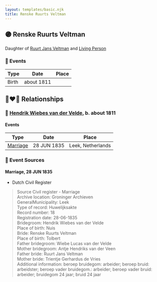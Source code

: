 ```yaml
---
layout: templates/basic.njk
title: Renske Ruurts Veltman
---
```

## 🟣 Renske Ruurts Veltman

Daughter of [Ruurt Jans Veltman](/people/5/53462276) and [Living Person](/people/5/5258118)

### 📆 Events

Type | Date | Place
------ | ------ | ------
Birth | about 1811 |

## 👩‍❤️‍👨 Relationships

### 🔵 [Hendrik Wiebes van der Velde](/people/8/85128347), b. about 1811

#### Events

Type | Date | Place
------ | ------ | ------
[Marriage](#event-b5cd6ea5-dd54-4317-887e-3d3e924f7f3c) | 28 JUN 1835 | Leek, Netherlands
### 📰 Event Sources

#### <a id="event-b5cd6ea5-dd54-4317-887e-3d3e924f7f3c"></a> Marriage, 28 JUN 1835
* Dutch Civil Register
>   
  > Source Civil register - Marriage  
  > Archive location: Groninger Archieven  
  > GeneralMunicipality: Leek  
  > Type of record: Huwelijksakte  
  > Record number: 18  
  > Registration date: 28-06-1835  
  > Bridegroom: Hendrik Wiebes van der Velde  
  > Place of birth: Nuis  
  > Bride: Renske Ruurts Veltman  
  > Place of birth: Tolbert  
  > Father bridegroom: Wiebe Lucas van der Velde  
  > Mother bridegroom: Antje Hendriks van der Veen  
  > Father bride: Ruurt Jans Veltman  
  > Mother bride: Trientje Gerhardus de Vries  
  > Additional information: beroep bruidegom: arbeider; beroep bruid: arbeidster; beroep vader bruidegom.: arbeider; beroep vader bruid: arbeider; bruidegom 24 jaar; bruid 24 jaar